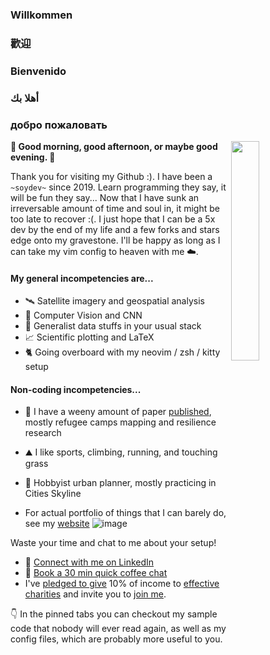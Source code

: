 ### Willkommen
### 歡迎
### Bienvenido
### أهلا بك
### добро пожаловать

<img align='right' src="https://github.com/user-attachments/assets/0ece6828-35a6-4c58-8612-8d0c688ff07c" width=30% height=30%>

**🌄 Good morning, good afternoon, or maybe good evening. 🌆**

Thank you for visiting my Github :). I have been a ```~soydev~``` since 2019. Learn programming they say, it will be fun they say... Now that I have sunk an irreversable amount of time and soul in, it might be too late to recover :(. I just hope that I can be a 5x dev by the end of my life and a few forks and stars edge onto my gravestone. I'll be happy as long as I can take my vim config to heaven with me ☁️.

#### My general incompetencies are...
- 🛰️ Satellite imagery and geospatial analysis
- 👀 Computer Vision and CNN
- 💁 Generalist data stuffs in your usual stack
- 📈 Scientific plotting and LaTeX
- 🐈 Going overboard with my neovim / zsh / kitty setup

#### Non-coding incompetencies...
- 🧻 I have a weeny amount of paper [published](https://www.researchgate.net/profile/Christopher-Chan-15?ev=hdr_xprf), mostly refugee camps mapping and resilience research
- ⛰️ I like sports, climbing, running, and touching grass
- 🚋 Hobbyist urban planner, mostly practicing in Cities Skyline

- For actual portfolio of things that I can barely do, see my [website](https://story.chanakin.info/)
![image](https://github.com/user-attachments/assets/fc3898f3-91d0-4c57-9e37-7c9079c2815a)

Waste your time and chat to me about your setup!
- 💼 [Connect with me on LinkedIn](https://www.linkedin.com/in/christopher-yan-chak-chan-a58879ba/)
- 📅 [Book a 30 min quick coffee chat](https://calendly.com/chrischank97/30-min-quick-coffee)
- I've [pledged to give](https://www.givingwhatwecan.org/pledge) 10% of income to [effective charities](https://www.givingwhatwecan.org/best-charities-to-donate-to-2024) and invite you to [join me](https://www.givingwhatwecan.org/index).

👇 In the pinned tabs you can checkout my sample code that nobody will ever read again, as well as my config files, which are probably more useful to you.
